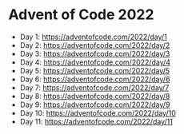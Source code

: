 # Advent of Code 2022

* Day 1: https://adventofcode.com/2022/day/1
* Day 2: https://adventofcode.com/2022/day/2
* Day 3: https://adventofcode.com/2022/day/3
* Day 4: https://adventofcode.com/2022/day/4
* Day 5: https://adventofcode.com/2022/day/5
* Day 6: https://adventofcode.com/2022/day/6
* Day 7: https://adventofcode.com/2022/day/7
* Day 8: https://adventofcode.com/2022/day/8
* Day 9: https://adventofcode.com/2022/day/9
* Day 10: https://adventofcode.com/2022/day/10
* Day 11: https://adventofcode.com/2022/day/11